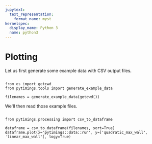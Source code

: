 ```yaml
---
jupytext:
  text_representation:
    format_name: myst
kernelspec:
  display_name: Python 3
  name: python3
---
```


Plotting
===========


Let us first generate some example data with CSV output files.

```{code-cell}

from os import getcwd
from pytimings.tools import generate_example_data

filenames = generate_example_data(getcwd())

```

We'll then read those example files.

```{code-cell}

from pytimings.processing import csv_to_dataframe

dataframe = csv_to_dataframe(filenames, sort=True)
dataframe.plot(x='pytimings::data::run', y=['quadratic_max_wall', 'linear_max_wall'], logy=True)
```
